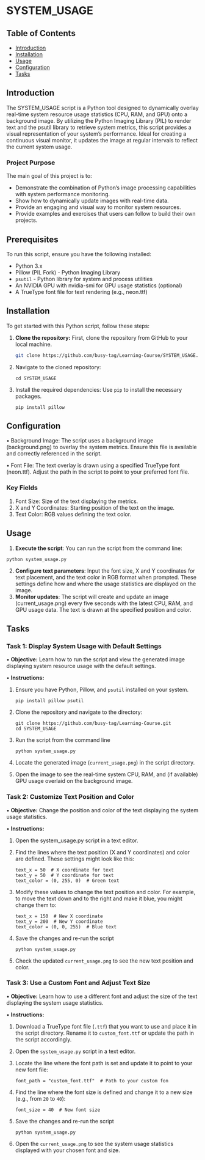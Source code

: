 # SYSTEM_USAGE

## Table of Contents

- [Introduction](#introduction)
- [Installation](#installation)
- [Usage](#usage)
- [Configuration](#configuration)
- [Tasks](#tasks)

## Introduction

The SYSTEM_USAGE script is a Python tool designed to dynamically overlay real-time system resource usage statistics (CPU, RAM, and GPU) onto a background image. By utilizing the Python Imaging Library (PIL) to render text and the psutil library to retrieve system metrics, this script provides a visual representation of your system’s performance. Ideal for creating a continuous visual monitor, it updates the image at regular intervals to reflect the current system usage.

### Project Purpose

The main goal of this project is to:

- Demonstrate the combination of Python’s image processing capabilities with system performance monitoring.
- Show how to dynamically update images with real-time data.
- Provide an engaging and visual way to monitor system resources.
- Provide examples and exercises that users can follow to build their own projects.

## Prerequisites

To run this script, ensure you have the following installed:

- Python 3.x
- Pillow (PIL Fork) - Python Imaging Library
- `psutil` - Python library for system and process utilities
- An NVIDIA GPU with nvidia-smi for GPU usage statistics (optional)
- A TrueType font file for text rendering (e.g., neon.ttf)

## Installation
 
  To get started with this Python script, follow these steps:

1. **Clone the repository:**
   First, clone the repository from GitHub to your local machine.
   ```bash
   git clone https://github.com/busy-tag/Learning-Course/SYSTEM_USAGE.git
2. Navigate to the cloned repository:

	```
	cd SYSTEM_USAGE
	```
3. Install the required dependencies:
	Use `pip` to install the necessary packages.
	
	```
	pip install pillow
	```

## Configuration

• Background Image: The script uses a background image (background.png) to overlay the system metrics. Ensure this file is available and correctly referenced in the script.

• Font File: The text overlay is drawn using a specified TrueType font (neon.ttf). Adjust the path in the script to point to your preferred font file.

### Key Fields

1. Font Size: Size of the text displaying the metrics.
2. X and Y Coordinates: Starting position of the text on the image.
3. Text Color: RGB values defining the text color.


## Usage
1. **Execute the script**:
You can run the script from the command line:
```
python system_usage.py
```
2. **Configure text parameters**:
   Input the font size, X and Y coordinates for text placement, and the text color in RGB format when prompted. These settings define how and where the usage statistics are displayed on the image.
3. **Monitor updates**:
	The script will create and update an image (current_usage.png) every five seconds with the latest CPU, RAM, and GPU usage data. The text is drawn at the specified position and color.
	
## Tasks

### Task 1: Display System Usage with Default Settings

• **Objective:** Learn how to run the script and view the generated image displaying system resource usage with the default settings.

• **Instructions:**

1. Ensure you have Python, Pillow, and `psutil` installed on your system.

	
	```
	pip install pillow psutil
	```
2. Clone the repository and navigate to the directory:
	
	```
	git clone https://github.com/busy-tag/Learning-Course.git
	cd SYSTEM_USAGE
	```
3. Run the script from the command line

	```
	python system_usage.py
	```
4. Locate the generated image (`current_usage.png`) in the script directory.
5. Open the image to see the real-time system CPU, RAM, and (if available) GPU usage overlaid on the background image.

### Task 2: Customize Text Position and Color

• **Objective:** Change the position and color of the text displaying the system usage statistics.

• **Instructions:**

1. Open the system_usage.py script in a text editor.
2. Find the lines where the text position (X and Y coordinates) and color are defined. These settings might look like this:

	```
	text_x = 50  # X coordinate for text
	text_y = 50  # Y coordinate for text
	text_color = (0, 255, 0)  # Green text
	```
3. Modify these values to change the text position and color. For example, to move the text down and to the right and make it blue, you might change them to:
	
	```
	text_x = 150  # New X coordinate
	text_y = 200  # New Y coordinate
	text_color = (0, 0, 255)  # Blue text
	```
4. Save the changes and re-run the script
	
	```
	python system_usage.py
	```
5. Check the updated `current_usage.png` to see the new text position and color.

### Task 3: Use a Custom Font and Adjust Text Size

• **Objective:** Learn how to use a different font and adjust the size of the text displaying the system usage statistics.

• **Instructions:**

1. Download a TrueType font file (`.ttf`) that you want to use and place it in the script directory. Rename it to `custom_font.ttf` or update the path in the script accordingly.
2. Open the `system_usage.py` script in a text editor.
3. Locate the line where the font path is set and update it to point to your new font file:
	```
	font_path = "custom_font.ttf"  # Path to your custom fon
	```
4. Find the line where the font size is defined and change it to a new size (e.g., from `20` to `40`):
	
	```
	font_size = 40  # New font size
	```

5. Save the changes and re-run the script
	
	```
	python system_usage.py
	```

6. Open the `current_usage.png` to see the system usage statistics displayed with your chosen font and size.